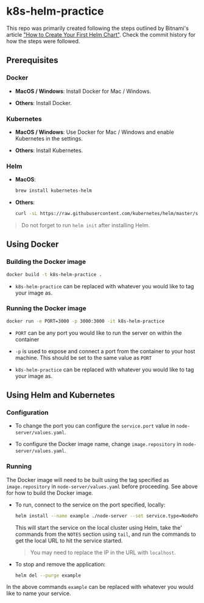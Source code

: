 # k8s-helm-practice

This repo was primarily created following the steps outlined by Bitnami's
article ["How to Create Your First Helm Chart"][bitnami article]. Check the
commit history for how the steps were followed.

[bitnami article]: https://docs.bitnami.com/kubernetes/how-to/create-your-first-helm-chart/

## Prerequisites

### Docker

*   **MacOS / Windows**: Install Docker for Mac / Windows.

*   **Others**: Install Docker.

### Kubernetes

*   **MacOS / Windows**: Use Docker for Mac / Windows and enable Kubernetes in
    the settings.

*   **Others**: Install Kubernetes.

### Helm

*   **MacOS**:

    ```bash
    brew install kubernetes-helm
    ```

*   **Others**:

    ```bash
    curl -sL https://raw.githubusercontent.com/kubernetes/helm/master/scripts/get | bash -
    ```

> Do not forget to run `helm init` after installing Helm.

## Using Docker

### Building the Docker image

```bash
docker build -t k8s-helm-practice .
```

*   `k8s-helm-practice` can be replaced with whatever you would like to tag your
    image as.

### Running the Docker image

```bash
docker run -e PORT=3000 -p 3000:3000 -it k8s-helm-practice
```

*   `PORT` can be any port you would like to run the server on within the
    container

*   `-p` is used to expose and connect a port from the container to your host
    machine. This should be set to the same value as `PORT`

*   `k8s-helm-practice` can be replaced with whatever you would like to tag your
    image as.

## Using Helm and Kubernetes

### Configuration

*   To change the port you can configure the `service.port` value in
    `node-server/values.yaml`.

*   To configure the Docker image name, change `image.repository` in
    `node-server/values.yaml`.

### Running

The Docker image will need to be built using the tag specified as
`image.repository` in `node-server/values.yaml` before proceeding. See above for
how to build the Docker image.

*   To run, connect to the service on the port specified, locally:

    ```bash
    helm install --name example ./node-server --set service.type=NodePort | tail -4 | bash -
    ```

    This will start the service on the local cluster using Helm, take the'
    commands from the `NOTES` section using `tail`, and run the commands to
    get the local URL to hit the service started.

    > You may need to replace the IP in the URL with `localhost`.

*   To stop and remove the application:

    ```bash
    helm del --purge example
    ```

In the above commands `example` can be replaced with whatever you would like to
name your service.
